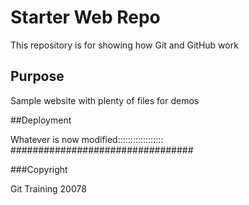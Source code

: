 # Starter Web Repo

This repository is for showing how Git and GitHub work

## Purpose

Sample website with plenty of files for demos

##Deployment

Whatever is now modified:::::::::::::::::: #################################

###Copyright

Git Training 20078